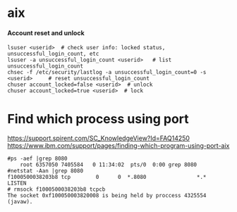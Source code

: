 # aix
#### Account reset and unlock
```
lsuser <userid>  # check user info: locked status, unsuccessful_login_count, etc
lsuser -a unsuccessful_login_count <userid>   # list unsuccessful_login_count
chsec -f /etc/security/lastlog -a unsuccessful_login_count=0 -s <userid>     # reset unsuccessful_login_count
chuser account_locked=false <userid>  # unlock 
chuser account_locked=true <userid>  # lock 
```

# Find which process using port
https://support.spirent.com/SC_KnowledgeView?Id=FAQ14250
https://www.ibm.com/support/pages/finding-which-program-using-port-aix
```
#ps -aef |grep 8080
    root 6357050 7405584   0 11:34:02  pts/0  0:00 grep 8080
#netstat -Aan |grep 8080
f1000500038203b8 tcp        0      0  *.8080                *.*                   LISTEN
# rmsock f1000500038203b8 tcpcb
The socket 0xf100050003820008 is being held by proccess 4325554 (javaw).
```
